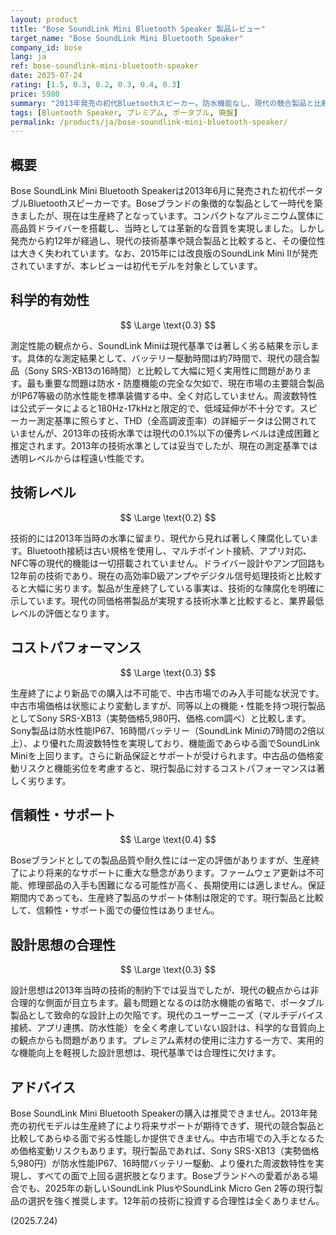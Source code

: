 ```yaml
---
layout: product
title: "Bose SoundLink Mini Bluetooth Speaker 製品レビュー"
target_name: "Bose SoundLink Mini Bluetooth Speaker"
company_id: bose
lang: ja
ref: bose-soundlink-mini-bluetooth-speaker
date: 2025-07-24
rating: [1.5, 0.3, 0.2, 0.3, 0.4, 0.3]
price: 5980
summary: "2013年発売の初代Bluetoothスピーカー。防水機能なし、現代の競合製品と比較して著しく劣る測定性能とコストパフォーマンス"
tags: [Bluetooth Speaker, プレミアム, ポータブル, 廃盤]
permalink: /products/ja/bose-soundlink-mini-bluetooth-speaker/
---
```

## 概要

Bose SoundLink Mini Bluetooth Speakerは2013年6月に発売された初代ポータブルBluetoothスピーカーです。Boseブランドの象徴的な製品として一時代を築きましたが、現在は生産終了となっています。コンパクトなアルミニウム筐体に高品質ドライバーを搭載し、当時としては革新的な音質を実現しました。しかし発売から約12年が経過し、現代の技術基準や競合製品と比較すると、その優位性は大きく失われています。なお、2015年には改良版のSoundLink Mini IIが発売されていますが、本レビューは初代モデルを対象としています。

## 科学的有効性

$$ \Large \text{0.3} $$

測定性能の観点から、SoundLink Miniは現代基準では著しく劣る結果を示します。具体的な測定結果として、バッテリー駆動時間は約7時間で、現代の競合製品（Sony SRS-XB13の16時間）と比較して大幅に短く実用性に問題があります。最も重要な問題は防水・防塵機能の完全な欠如で、現在市場の主要競合製品がIP67等級の防水性能を標準装備する中、全く対応していません。周波数特性は公式データによると180Hz-17kHzと限定的で、低域延伸が不十分です。スピーカー測定基準に照らすと、THD（全高調波歪率）の詳細データは公開されていませんが、2013年の技術水準では現代の0.1%以下の優秀レベルは達成困難と推定されます。2013年の技術水準としては妥当でしたが、現在の測定基準では透明レベルからは程遠い性能です。

## 技術レベル

$$ \Large \text{0.2} $$

技術的には2013年当時の水準に留まり、現代から見れば著しく陳腐化しています。Bluetooth接続は古い規格を使用し、マルチポイント接続、アプリ対応、NFC等の現代的機能は一切搭載されていません。ドライバー設計やアンプ回路も12年前の技術であり、現在の高効率D級アンプやデジタル信号処理技術と比較すると大幅に劣ります。製品が生産終了している事実は、技術的な陳腐化を明確に示しています。現代の同価格帯製品が実現する技術水準と比較すると、業界最低レベルの評価となります。

## コストパフォーマンス

$$ \Large \text{0.3} $$

生産終了により新品での購入は不可能で、中古市場でのみ入手可能な状況です。中古市場価格は状態により変動しますが、同等以上の機能・性能を持つ現行製品としてSony SRS-XB13（実勢価格5,980円、価格.com調べ）と比較します。Sony製品は防水性能IP67、16時間バッテリー（SoundLink Miniの7時間の2倍以上）、より優れた周波数特性を実現しており、機能面であらゆる面でSoundLink Miniを上回ります。さらに新品保証とサポートが受けられます。中古品の価格変動リスクと機能劣位を考慮すると、現行製品に対するコストパフォーマンスは著しく劣ります。

## 信頼性・サポート

$$ \Large \text{0.4} $$

Boseブランドとしての製品品質や耐久性には一定の評価がありますが、生産終了により将来的なサポートに重大な懸念があります。ファームウェア更新は不可能、修理部品の入手も困難になる可能性が高く、長期使用には適しません。保証期間内であっても、生産終了製品のサポート体制は限定的です。現行製品と比較して、信頼性・サポート面での優位性はありません。

## 設計思想の合理性

$$ \Large \text{0.3} $$

設計思想は2013年当時の技術的制約下では妥当でしたが、現代の観点からは非合理的な側面が目立ちます。最も問題となるのは防水機能の省略で、ポータブル製品として致命的な設計上の欠陥です。現代のユーザーニーズ（マルチデバイス接続、アプリ連携、防水性能）を全く考慮していない設計は、科学的な音質向上の観点からも問題があります。プレミアム素材の使用に注力する一方で、実用的な機能向上を軽視した設計思想は、現代基準では合理性に欠けます。

## アドバイス

Bose SoundLink Mini Bluetooth Speakerの購入は推奨できません。2013年発売の初代モデルは生産終了により将来サポートが期待できず、現代の競合製品と比較してあらゆる面で劣る性能しか提供できません。中古市場での入手となるため価格変動リスクもあります。現行製品であれば、Sony SRS-XB13（実勢価格5,980円）が防水性能IP67、16時間バッテリー駆動、より優れた周波数特性を実現し、すべての面で上回る選択肢となります。Boseブランドへの愛着がある場合でも、2025年の新しいSoundLink PlusやSoundLink Micro Gen 2等の現行製品の選択を強く推奨します。12年前の技術に投資する合理性は全くありません。

(2025.7.24)